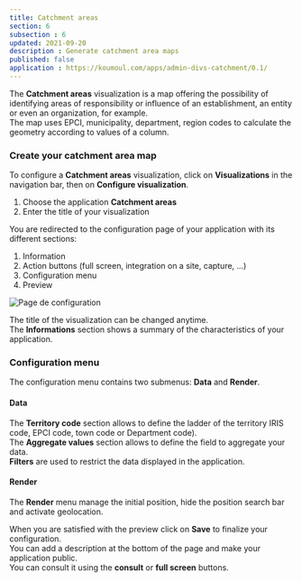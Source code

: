 ```yaml
---
title: Catchment areas
section: 6
subsection : 6
updated: 2021-09-20
description : Generate catchment area maps
published: false
application : https://koumoul.com/apps/admin-divs-catchment/0.1/
---
```


The **Catchment areas** visualization is a map offering the possibility of identifying areas of responsibility or influence of an establishment, an entity or even an organization, for example.  
The map uses EPCI, municipality, department, region codes to calculate the geometry according to values ​​of a column.


### Create your catchment area map

To configure a **Catchment areas** visualization, click on **Visualizations** in the navigation bar, then on **Configure visualization**.  

1. Choose the application **Catchment areas**
2. Enter the title of your visualization

<p>
</p>

You are redirected to the configuration page of your application with its different sections:  

1. Information
2. Action buttons (full screen, integration on a site, capture, ...)
3. Configuration menu
4. Preview

![Page de configuration](./images/user-guide/chalandise-config.jpg)

The title of the visualization can be changed anytime.  
The **Informations** section shows a summary of the characteristics of your application.  

### Configuration menu


The configuration menu contains two submenus: **Data** and **Render**.  


#### Data

The **Territory code** section allows to define the ladder of the territory IRIS code, EPCI code, town code  or Department code).  
The **Aggregate values** section allows to define the field to aggregate your data.  
**Filters** are used to restrict the data displayed in the application.

#### Render


The **Render** menu manage the initial position, hide the position search bar and activate geolocation.

When you are satisfied with the preview click on **Save** to finalize your configuration.  
You can add a description at the bottom of the page and make your application public.  
You can consult it using the **consult** or **full screen** buttons.
